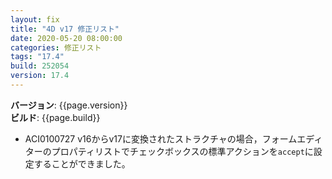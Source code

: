 ```yaml
---
layout: fix
title: "4D v17 修正リスト"
date: 2020-05-20 08:00:00
categories: 修正リスト
tags: "17.4"  
build: 252054
version: 17.4
---
```


**バージョン**: {{page.version}}  
**ビルド**: {{page.build}}  

* ACI0100727 v16からv17に変換されたストラクチャの場合，フォームエディターのプロパティリストでチェックボックスの標準アクションを``accept``に設定することができました。
